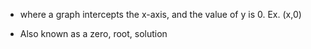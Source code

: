 - where a graph intercepts the x-axis, and the value of y is 0. 
	Ex. (x,0)

* Also known as a zero, root, solution